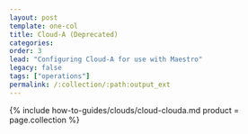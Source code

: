 ```yaml
---
layout: post
template: one-col
title: Cloud-A (Deprecated)
categories: 
order: 3
lead: "Configuring Cloud-A for use with Maestro"
legacy: false
tags: ["operations"]
permalink: /:collection/:path:output_ext
---
```



{% include how-to-guides/clouds/cloud-clouda.md  product = page.collection %}